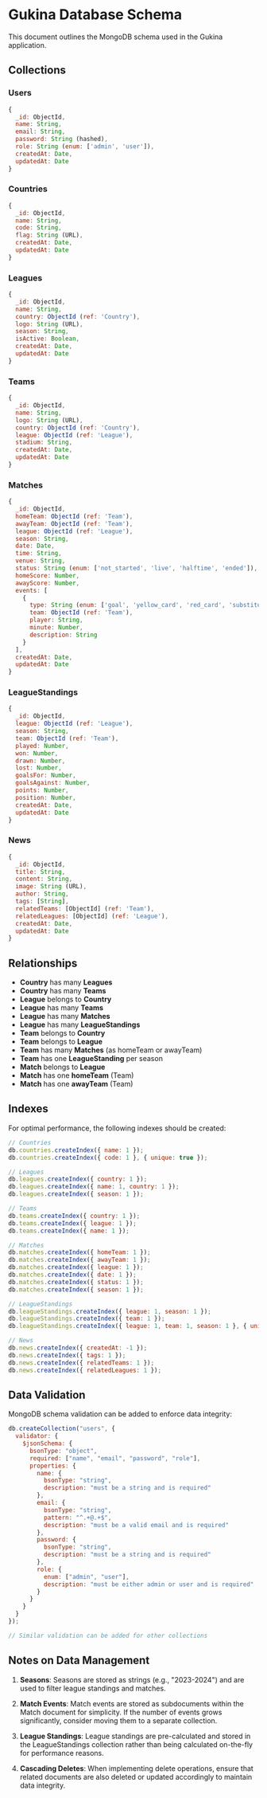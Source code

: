 # Gukina Database Schema

This document outlines the MongoDB schema used in the Gukina application.

## Collections

### Users
```javascript
{
  _id: ObjectId,
  name: String,
  email: String,
  password: String (hashed),
  role: String (enum: ['admin', 'user']),
  createdAt: Date,
  updatedAt: Date
}
```

### Countries
```javascript
{
  _id: ObjectId,
  name: String,
  code: String,
  flag: String (URL),
  createdAt: Date,
  updatedAt: Date
}
```

### Leagues
```javascript
{
  _id: ObjectId,
  name: String,
  country: ObjectId (ref: 'Country'),
  logo: String (URL),
  season: String,
  isActive: Boolean,
  createdAt: Date,
  updatedAt: Date
}
```

### Teams
```javascript
{
  _id: ObjectId,
  name: String,
  logo: String (URL),
  country: ObjectId (ref: 'Country'),
  league: ObjectId (ref: 'League'),
  stadium: String,
  createdAt: Date,
  updatedAt: Date
}
```

### Matches
```javascript
{
  _id: ObjectId,
  homeTeam: ObjectId (ref: 'Team'),
  awayTeam: ObjectId (ref: 'Team'),
  league: ObjectId (ref: 'League'),
  season: String,
  date: Date,
  time: String,
  venue: String,
  status: String (enum: ['not_started', 'live', 'halftime', 'ended']),
  homeScore: Number,
  awayScore: Number,
  events: [
    {
      type: String (enum: ['goal', 'yellow_card', 'red_card', 'substitution']),
      team: ObjectId (ref: 'Team'),
      player: String,
      minute: Number,
      description: String
    }
  ],
  createdAt: Date,
  updatedAt: Date
}
```

### LeagueStandings
```javascript
{
  _id: ObjectId,
  league: ObjectId (ref: 'League'),
  season: String,
  team: ObjectId (ref: 'Team'),
  played: Number,
  won: Number,
  drawn: Number,
  lost: Number,
  goalsFor: Number,
  goalsAgainst: Number,
  points: Number,
  position: Number,
  createdAt: Date,
  updatedAt: Date
}
```

### News
```javascript
{
  _id: ObjectId,
  title: String,
  content: String,
  image: String (URL),
  author: String,
  tags: [String],
  relatedTeams: [ObjectId] (ref: 'Team'),
  relatedLeagues: [ObjectId] (ref: 'League'),
  createdAt: Date,
  updatedAt: Date
}
```

## Relationships

- **Country** has many **Leagues**
- **Country** has many **Teams**
- **League** belongs to **Country**
- **League** has many **Teams**
- **League** has many **Matches**
- **League** has many **LeagueStandings**
- **Team** belongs to **Country**
- **Team** belongs to **League**
- **Team** has many **Matches** (as homeTeam or awayTeam)
- **Team** has one **LeagueStanding** per season
- **Match** belongs to **League**
- **Match** has one **homeTeam** (Team)
- **Match** has one **awayTeam** (Team)

## Indexes

For optimal performance, the following indexes should be created:

```javascript
// Countries
db.countries.createIndex({ name: 1 });
db.countries.createIndex({ code: 1 }, { unique: true });

// Leagues
db.leagues.createIndex({ country: 1 });
db.leagues.createIndex({ name: 1, country: 1 });
db.leagues.createIndex({ season: 1 });

// Teams
db.teams.createIndex({ country: 1 });
db.teams.createIndex({ league: 1 });
db.teams.createIndex({ name: 1 });

// Matches
db.matches.createIndex({ homeTeam: 1 });
db.matches.createIndex({ awayTeam: 1 });
db.matches.createIndex({ league: 1 });
db.matches.createIndex({ date: 1 });
db.matches.createIndex({ status: 1 });
db.matches.createIndex({ season: 1 });

// LeagueStandings
db.leagueStandings.createIndex({ league: 1, season: 1 });
db.leagueStandings.createIndex({ team: 1 });
db.leagueStandings.createIndex({ league: 1, team: 1, season: 1 }, { unique: true });

// News
db.news.createIndex({ createdAt: -1 });
db.news.createIndex({ tags: 1 });
db.news.createIndex({ relatedTeams: 1 });
db.news.createIndex({ relatedLeagues: 1 });
```

## Data Validation

MongoDB schema validation can be added to enforce data integrity:

```javascript
db.createCollection("users", {
  validator: {
    $jsonSchema: {
      bsonType: "object",
      required: ["name", "email", "password", "role"],
      properties: {
        name: {
          bsonType: "string",
          description: "must be a string and is required"
        },
        email: {
          bsonType: "string",
          pattern: "^.+@.+$",
          description: "must be a valid email and is required"
        },
        password: {
          bsonType: "string",
          description: "must be a string and is required"
        },
        role: {
          enum: ["admin", "user"],
          description: "must be either admin or user and is required"
        }
      }
    }
  }
});

// Similar validation can be added for other collections
```

## Notes on Data Management

1. **Seasons**: Seasons are stored as strings (e.g., "2023-2024") and are used to filter league standings and matches.

2. **Match Events**: Match events are stored as subdocuments within the Match document for simplicity. If the number of events grows significantly, consider moving them to a separate collection.

3. **League Standings**: League standings are pre-calculated and stored in the LeagueStandings collection rather than being calculated on-the-fly for performance reasons.

4. **Cascading Deletes**: When implementing delete operations, ensure that related documents are also deleted or updated accordingly to maintain data integrity.